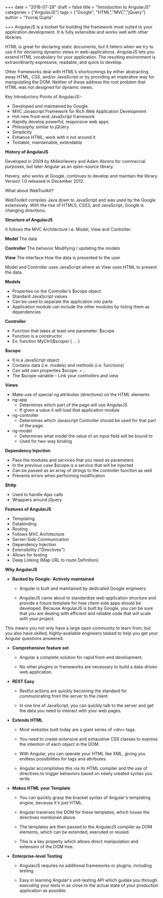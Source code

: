 +++
date = "2016-07-28"
draft = false
title = "Introduction to AngularJS"
categories = ["AngularJS"]
tags = ["Google", "HTML","MVC","jQuery"]
author = "Yuvraj Gupta"

+++
AngularJS is a toolset for building the framework most suited to your application development. It is fully extensible and works well with other libraries. 

HTML is great for declaring static documents, but it falters when we try to use it for declaring dynamic views in web-applications. AngularJS lets you extend HTML vocabulary for your application. The resulting environment is extraordinarily expressive, readable, and quick to develop.

Other frameworks deal with HTML’s shortcomings by either abstracting away HTML, CSS, and/or JavaScript or by providing an imperative way for manipulating the DOM. Neither of these address the root problem that HTML was not designed for dynamic views.

Key Introductory Points of AngularJS:-

* Developed and maintained by Google
* MVC Javascript Framework for Rich Web Application Development
* Hot new front-end JavaScript framework
* Rapidly develop powerful, responsive web apps
* Philosophy similar to jQUery
* Simplicity
* Enhance HTML, work with it not around it
* Testable, maintainable, extendable

**History of AngularJS**

Developed in 2009 by MiškoHevery and Adam Abrons for commercial purposes, but later Angular as an open-source library.

Hevery, who works at Google, continues to develop and maintain the library. Version 1.0 released in December 2012.

What about WebToolkit?

WebToolkit compiles Java down to JavaScript and was used by the Google extensively. With the rise of HTML5, CSS3, and JavaScript, Google is changing directions.

**Structure of AngularJS**

It follows the MVC Architecture i.e. Model, View and Controller.

**Model**
The data

**Controller**
The behavior
Modifying / updating the models

**View**
The interface
How the data is presented to the user

Model and Controller uses JavaScript where as View uses HTML to present the data.

**Models**

* Properties on the Controller’s $scope object
* Standard JavaScript values
* Can be used to separate the application into parts
* Application module can include the other modules by listing them as dependencies

**Controller**

* Function that takes at least one parameter: $scope
* Function is a constructor
* Ex: function MyCtrl($scope) { … }

**$scope**

* It is a JavaScript object
* Contains data (i.e. models) and methods (i.e. functions)
* Can add own properties
$scope.<my new property> = <value>;
* The $scope variable – Link your controllers and view

**Views**

* Make use of special ng attributes (directives) on the HTML elements
*  ng-app
	* Determines which part of the page will use AngularJS
	* If given a value it will load that application module
* ng-controller
	* Determines which Javascript Controller should be used for that part of the page.
* ng-model
	* Determines what model the value of an input field will be bound to
	* Used for two-way binding

**Dependency Injection**

* Pass the modules and services that you need as parameters
* In the previous case $scope is a service that will be injected
* Can be passed as an array of strings to the controller function as well
* Prevents errors when performing modification

**$http**

* Used to handle Ajax calls
* Wrappers around jQuery

**Features of AngularJS**

* Templating
* Databinding
* Routing
* Follows MVC Architecture
* Server-Side Communication
* Dependency Injection
* Extensibility ("Directives")
* Allows for testing
* Deep Linking (Map URL to route Definition)

**Why AngularJS**

* **Backed by Google- Actively maintained**

  * Angular is built and maintained by dedicated Google engineers.

  * AngularJS came about to standardize web application structure and provide a future template for how client-side apps should be developed.
Because AngularJS is built by Google, you can be sure that you are dealing with  efficient and reliable code that will scale with your project.

This means you not only have a large open community to learn from, but you also have skilled, highly-available engineers tasked to help you get your Angular questions answered.

* **Comprehensive feature set**

  * Angular a complete solution for rapid front-end development.
 
  * No other plugins or frameworks are necessary to build a data-driven web application.

* **REST Easy**

  * Restful actions are quickly becoming the standard for communicating from the server to the client.

  * In one line of JavaScript, you can quickly talk to the server and get the data you need to interact with your web pages.

* **Extends HTML**

  * Most websites built today are a giant series of \<div\> tags.

  * You need to create extensive and exhaustive CSS classes to express the intention of each object in the DOM.

  * With Angular, you can operate your HTML like XML, giving you endless possibilities for tags and attributes.

  * Angular accomplishes this via its HTML compiler and the use of directives to trigger behaviors based on newly created syntax you write.

* **Makes HTML your Template**

  * You can quickly grasp the bracket syntax of Angular's templating engine, because it's just HTML.

  * Angular traverses the DOM for these templates, which house the directives mentioned above.

  * The templates are then passed to the AngularJS compiler as DOM elements, which can be extended, executed or reused.

  * This is a key property which allows direct manipulation and extension of the DOM tree.

* **Enterprise-level Testing**

  * AngularJS requires no additional frameworks or plugins, including testing.

  * Easy in learning Angular's unit-testing API which guides you through executing your tests in as close to the actual state of your production application as possible.
